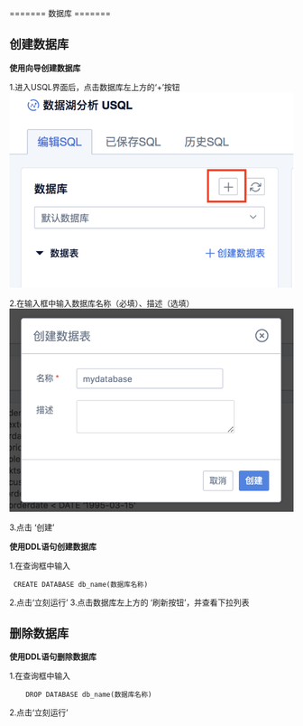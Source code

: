 

======= 数据库 =======

## 创建数据库

**使用向导创建数据库**

1\.进入USQL界面后，点击数据库左上方的‘+’按钮 
![](/images/创建数据库2.png) 

2\.在输入框中输入数据库名称（必填）、描述（选填）
![](/images/创建数据库3.png) 

3\.点击 ‘创建’

**使用DDL语句创建数据库**

1\.在查询框中输入

``` 
 CREATE DATABASE db_name(数据库名称)
```

2\.点击‘立刻运行’ 
3\.点击数据库左上方的 ‘刷新按钮’，并查看下拉列表

## 删除数据库

**使用DDL语句删除数据库**

1\.在查询框中输入

``` 
    DROP DATABASE db_name(数据库名称)
```

2\.点击‘立刻运行’
